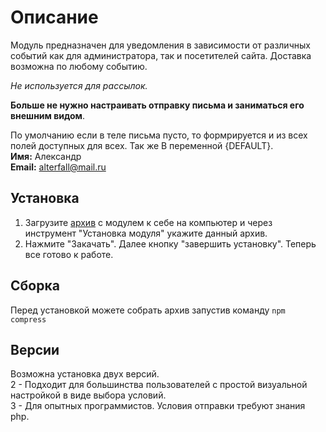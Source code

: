 # Описание #

Модуль предназначен для уведомления в зависимости от различных событий как для администратора, так и посетителей сайта. Доставка возможна по любому событию.

*Не используется для рассылок.*


**Больше не нужно настраивать отправку письма и заниматься его внешним видом**.

По умолчанию если в теле письма пусто, то формрируется и из всех полей доступных для всех. Так же В переменной {DEFAULT}.  
**Имя:** Александр  
**Email:** alterfall@mail.ru

## Установка ##

1. Загрузите [архив](https://github.com/Nexwich/netcat_modules__notice/tree/master/archive) с модулем к себе на компьютер и через инструмент "Установка модуля" укажите данный архив.
2. Нажмите "Закачать". Далее кнопку "завершить установку". Теперь все готово к работе.

## Сборка

Перед установкой можете собрать архив запустив команду `npm compress`

## Версии
Возможна установка двух версий.  
2 - Подходит для большинства пользователей с простой визуальной настройкой в виде выбора условий.  
3 - Для опытных программистов. Условия отправки требуют знания php.
